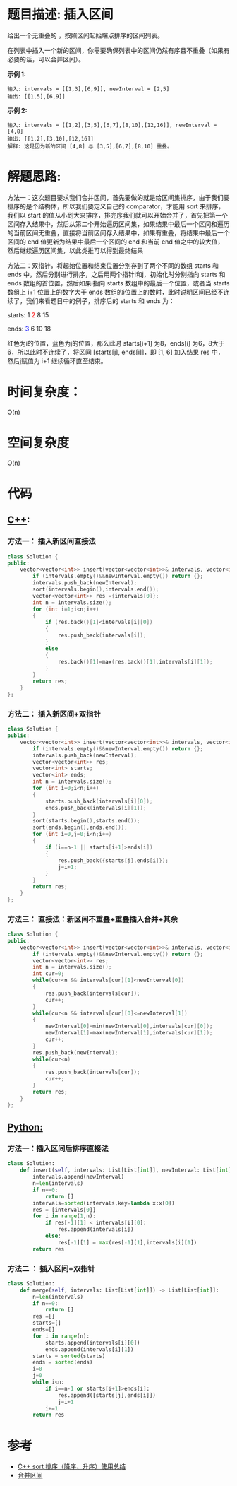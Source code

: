 # 题目描述:  插入区间

给出一个无重叠的 ，按照区间起始端点排序的区间列表。

在列表中插入一个新的区间，你需要确保列表中的区间仍然有序且不重叠（如果有必要的话，可以合并区间）。

**示例 1:**
```
输入: intervals = [[1,3],[6,9]], newInterval = [2,5]
输出: [[1,5],[6,9]]
```

**示例 2:**
```
输入: intervals = [[1,2],[3,5],[6,7],[8,10],[12,16]], newInterval = [4,8]
输出: [[1,2],[3,10],[12,16]]
解释: 这是因为新的区间 [4,8] 与 [3,5],[6,7],[8,10] 重叠。
```

  
# 解题思路:
方法一：这次题目要求我们合并区间，首先要做的就是给区间集排序，由于我们要排序的是个结构体，所以我们要定义自己的 comparator，才能用 sort 来排序，我们以 start 的值从小到大来排序，排完序我们就可以开始合并了，首先把第一个区间存入结果中，然后从第二个开始遍历区间集，如果结果中最后一个区间和遍历的当前区间无重叠，直接将当前区间存入结果中，如果有重叠，将结果中最后一个区间的 end 值更新为结果中最后一个区间的 end 和当前 end 值之中的较大值，然后继续遍历区间集，以此类推可以得到最终结果

方法二：双指针，将起始位置和结束位置分别存到了两个不同的数组 starts 和 ends 中，然后分别进行排序，之后用两个指针i和j，初始化时分别指向 starts 和 ends 数组的首位置，然后如果i指向 starts 数组中的最后一个位置，或者当 starts 数组上 i+1 位置上的数字大于 ends 数组的i位置上的数时，此时说明区间已经不连续了，我们来看题目中的例子，排序后的 starts 和 ends 为：

starts:    1    <font color=Red>2</font>    8    15

ends:     <font color=Blue>3</font>    6    10    18

红色为i的位置，蓝色为j的位置，那么此时 starts[i+1] 为8，ends[i] 为6，8大于6，所以此时不连续了，将区间 [starts[j], ends[i]]，即 [1, 6] 加入结果 res 中，然后j赋值为 i+1 继续循环直至结束。

 
# 时间复杂度：
  O(n) 
# 空间复杂度
  O(n)
  
# 代码

## [C++](./Merge-Intervals.cpp):

###  方法一： 插入新区间直接法
```c++
class Solution {
public:
    vector<vector<int>> insert(vector<vector<int>>& intervals, vector<int>& newInterval) {
        if (intervals.empty()&&newInterval.empty()) return {};
        intervals.push_back(newInterval);
        sort(intervals.begin(),intervals.end());
        vector<vector<int>> res ={intervals[0]};
        int n = intervals.size();
        for (int i=1;i<n;i++)
        {
            if (res.back()[1]<intervals[i][0])
            {
                res.push_back(intervals[i]);
            }
            else
            {
                res.back()[1]=max(res.back()[1],intervals[i][1]);
            }
        }
        return res;
    }
};
```

###  方法二： 插入新区间+双指针
```c++
class Solution {
public:
    vector<vector<int>> insert(vector<vector<int>>& intervals, vector<int>& newInterval) {
        if (intervals.empty()&&newInterval.empty()) return {};
        intervals.push_back(newInterval);
        vector<vector<int>> res;
        vector<int> starts;
        vector<int> ends;
        int n = intervals.size();
        for (int i=0;i<n;i++)
        {
            starts.push_back(intervals[i][0]);
            ends.push_back(intervals[i][1]);
        }
        sort(starts.begin(),starts.end());
        sort(ends.begin(),ends.end());
        for (int i=0,j=0;i<n;i++)
        {
            if (i==n-1 || starts[i+1]>ends[i])
            {
                res.push_back({starts[j],ends[i]});
                j=i+1;
            }
        }
        return res;
    }
};
```

###  方法三： 直接法：新区间不重叠+重叠插入合并+其余
```c++
class Solution {
public:
    vector<vector<int>> insert(vector<vector<int>>& intervals, vector<int>& newInterval) {
        if (intervals.empty()&&newInterval.empty()) return {};
        vector<vector<int>> res;
        int n = intervals.size();
        int cur=0;
        while(cur<n && intervals[cur][1]<newInterval[0])
        {
            res.push_back(intervals[cur]);
            cur++;
        }
        while(cur<n && intervals[cur][0]<=newInterval[1])
        {
            newInterval[0]=min(newInterval[0],intervals[cur][0]);
            newInterval[1]=max(newInterval[1],intervals[cur][1]);
            cur++;
        }
        res.push_back(newInterval);
        while(cur<n)
        {
            res.push_back(intervals[cur]);
            cur++;
        }
        return res;
    }
};
```



## [Python:](https://github.com/bryceustc/LeetCode_Note/blob/master/python/Merge-Intervals/Merge-Intervals.py)
###  方法一：插入区间后排序直接法
```python
class Solution:
    def insert(self, intervals: List[List[int]], newInterval: List[int]) -> List[List[int]]:
        intervals.append(newInterval)
        n=len(intervals)
        if n==0:
            return []
        intervals=sorted(intervals,key=lambda x:x[0])
        res = [intervals[0]]
        for i in range(1,n):
            if res[-1][1] < intervals[i][0]:
                res.append(intervals[i])
            else:
                res[-1][1] = max(res[-1][1],intervals[i][1])
        return res
```
### 方法二 ： 插入区间+双指针
```python
class Solution:
    def merge(self, intervals: List[List[int]]) -> List[List[int]]:
        n=len(intervals)
        if n==0:
            return []
        res =[]
        starts=[]
        ends=[]
        for i in range(n):
            starts.append(intervals[i][0])
            ends.append(intervals[i][1])
        starts = sorted(starts)
        ends = sorted(ends)
        i=0
        j=0
        while i<n:
            if i==n-1 or starts[i+1]>ends[i]:
                res.append([starts[j],ends[i]])
                j=i+1
            i+=1
        return res
```


# 参考
  - [C++ sort 排序（降序、升序）使用总结](https://blog.csdn.net/zhangpiu/article/details/50564064)
  - [合并区间](https://github.com/bryceustc/LeetCode_Note/blob/master/cpp/Merge-Intervals/README.md) 

